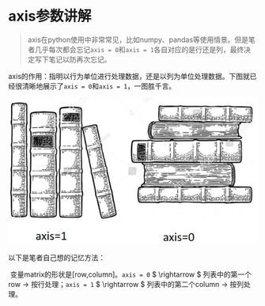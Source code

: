 # axis参数讲解

> axis在python使用中非常常见，比如numpy、pandas等使用情景。但是笔者几乎每次都会忘记`axis = 0`和`axis = 1`各自对应的是行还是列，最终决定写下笔记以防再次忘记。

axis的作用：指明以行为单位进行处理数据，还是以列为单位处理数据。下图就已经很清晰地展示了`axis = 0`和`axis = 1`，一图胜千言。

![Image 41](./axis参数讲解.assets/image-41.png)

以下是笔者自己想的记忆方法：

​	变量matrix的形状是[row,column]。`axis = 0` $ \rightarrow $ 列表中的第一个row $\rightarrow$ 按行处理；`axis = 1` $ \rightarrow $ 列表中的第二个column $\rightarrow$ 按列处理。